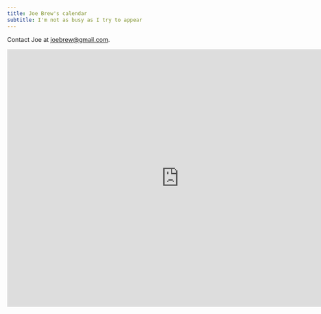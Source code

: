 ```yaml
---
title: Joe Brew's calendar
subtitle: I'm not as busy as I try to appear
---
```


Contact Joe at joebrew@gmail.com. 

<iframe src="https://calendar.google.com/calendar/embed?src=joebrew%40gmail.com&ctz=Africa/Maputo" style="border: 0" width="800" height="600" frameborder="0" scrolling="no"></iframe>